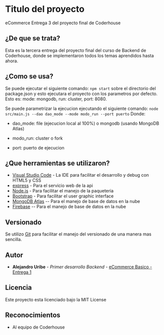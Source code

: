 # Titulo del proyecto

eCommerce Entrega 3 del proyecto final de Coderhouse

## ¿De que se trata?

Esta es la tercera entrega del proyecto final del curso de Backend de Coderhouse, donde se implementaron todos los temas aprendidos hasta ahora.

## ¿Como se usa?

Se puede ejecutar el siguiente comando:
`npm start` sobre el directorio del package.json y esto ejecutara el proyecto con los parametros por defecto. Esto es: mode: mongodb, run: cluster, port: 8080.

Se puede parametrizar la ejecucion ejecutando el siguiente comando:
`node src/main.js --dao dao_mode --mode modo_run --port puerto`
Donde:

* dao_mode: file (ejecucion local al 100%) o mongodb (usando MongoDB Atlas)

* modo_run: cluster o fork

* port: puerto de ejecucion


## ¿Que herramientas se utilizaron?

* [Visual Studio Code](https://code.visualstudio.com/) - La IDE para facilitar el desarrollo y debug con HTML5 y CSS
* [express](https://expressjs.com/es/) - Para el servicio web de la api
* [Node.js](https://nodejs.org/es/) - Para facilitar el manejo de la paqueteria
* [Bootstrap](https://getbootstrap.com/) - Para facilitar el user graphic interface
* [MongoDB Atlas](https://cloud.mongodb.com) -- Para el manejo de base de datos en la nube
* [Firebase](https://firebase.google.com) -- Para el manejo de base de datos en la nube

## Versionado

Se utilizo [Git](https://git-scm.com/) para facilitar el manejo del versionado de una manera mas sencilla.

## Autor

* **Alejandro Uribe** - *Primer desarrollo Backend* - [eCommerce Basico - Entrega 1](https://proyecto-final-1-coderhouse.herokuapp.com)

## Licencia

Este proyecto esta licenciado bajo la MIT License

## Reconocimientos

* Al equipo de Coderhouse

